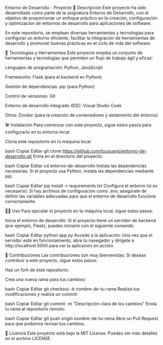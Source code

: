 Entorno de Desarrollo - Proyecto
📖 Descripción
Este proyecto ha sido desarrollado como parte de la asignatura Entorno de Desarrollo, con el objetivo de proporcionar un enfoque práctico en la creación, configuración y optimización de entornos de desarrollo para aplicaciones de software.

En este repositorio, se emplean diversas herramientas y tecnologías para configurar un entorno eficiente, facilitar la integración de herramientas de desarrollo y promover buenas prácticas en el ciclo de vida del software.

🚀 Tecnologías y Herramientas
Este proyecto emplea un conjunto de herramientas y tecnologías que permiten un flujo de trabajo ágil y eficaz:

Lenguajes de programación: Python, JavaScript

Frameworks: Flask (para el backend en Python)

Gestión de dependencias: pip (para Python)

Control de versiones: Git

Entorno de desarrollo integrado (IDE): Visual Studio Code

Otros: Docker (para la creación de contenedores y aislamiento del entorno)

🛠 Instalación
Para comenzar con este proyecto, sigue estos pasos para configurarlo en tu entorno local:

Clona este repositorio en tu máquina local:

bash
Copiar
Editar
git clone https://github.com/tuusuario/entorno-de-desarrollo.git
Entra en el directorio del proyecto:

bash
Copiar
Editar
cd entorno-de-desarrollo
Instala las dependencias necesarias:
Si el proyecto usa Python, instala las dependencias mediante pip:

bash
Copiar
Editar
pip install -r requirements.txt
Configura el entorno (si es necesario):
Si hay archivos de configuración como .env, asegúrate de definir las variables adecuadas para que el entorno de desarrollo funcione correctamente.

🧑‍💻 Uso
Para ejecutar el proyecto en tu máquina local, sigue estos pasos:

Inicia el entorno de desarrollo:
Si el proyecto tiene un servidor de backend (por ejemplo, Flask), puedes iniciarlo con el siguiente comando:

bash
Copiar
Editar
python app.py
Accede a la aplicación:
Una vez que el servidor esté en funcionamiento, abre tu navegador y dirígete a http://localhost:5000 para ver la aplicación en acción.

🤝 Contribuciones
Las contribuciones son muy bienvenidas. Si deseas contribuir a este proyecto, sigue estos pasos:

Haz un fork de este repositorio.

Crea una nueva rama para tus cambios:

bash
Copiar
Editar
git checkout -b nombre-de-tu-rama
Realiza tus modificaciones y realiza un commit:

bash
Copiar
Editar
git commit -m "Descripción clara de los cambios"
Envía tu rama al repositorio remoto:

bash
Copiar
Editar
git push origin nombre-de-tu-rama
Abre un Pull Request para que podamos revisar tus cambios.

📝 Licencia
Este proyecto está bajo la MIT License. Puedes ver más detalles en el archivo LICENSE.